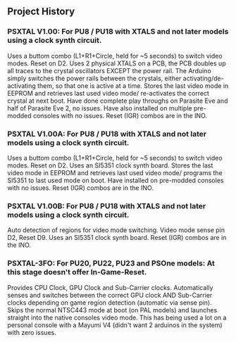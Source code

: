 ## Project History



### PSXTAL V1.00: For PU8 / PU18 with XTALS and not later models using a clock synth circuit.
Uses a buttom combo (L1+R1+Circle, held for ~5 seconds) to switch video modes.
Reset on D2. Uses 2 physical XTALS on a PCB, the PCB doubles up all traces to the crystal oscillators EXCEPT the
power rail. The Arduino simply switches the power rails between the crystals, either activating/de-activating
them, so that one is active at a time. Stores the last video mode in EEPROM and retrieves last used video mode/ re-activates
the correct crystal at next boot. Have done complete play throughs on Parasite Eve and half of Parasite Eve 2, no issues. Have also installed
on multiple pre-modded consoles with no issues. Reset (IGR) combos are in the INO.



### PSXTAL V1.00A: For PU8 / PU18 with XTALS and not later models using a clock synth circuit.
Uses a buttom combo (L1+R1+Circle, held for ~5 seconds) to switch video modes.
Reset on D2. 
Uses an SI5351 clock synth board. Stores the last video mode in EEPROM and retrieves last used video mode/ programs the
SI5351 to last used mode on boot. Have installed on pre-modded consoles with no issues. Reset (IGR) combos are in the INO.



### PSXTAL V1.00B: For PU8 / PU18 with XTALS and not later models using a clock synth circuit.
Auto detection of regions for video mode switching. 
Video mode sense pin D2, Reset D9. 
Uses an SI5351 clock synth board. Reset (IGR) combos are in the INO.



### PSXTAL-3FO: For PU20, PU22, PU23 and PSOne models: At this stage doesn't offer In-Game-Reset.
Provides CPU Clock, GPU Clock and Sub-Carrier clocks. 
Automatically senses and switches between the correct GPU clock AND Sub-Carrier clocks depending
on game region detection (automatic via sense pin). Skips the normal NTSC443 mode at boot (on PAL models)
and launches straight into the native consoles video mode. This has being used a lot on a personal console
with a Mayumi V4 (didn't want 2 arduinos in the system) with zero issues.
